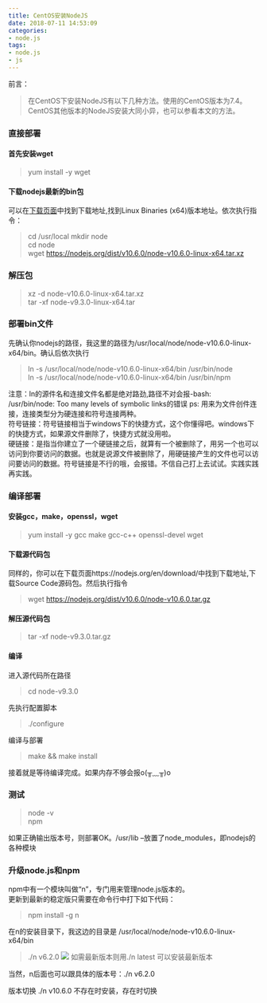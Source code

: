 ```yaml
---
title: CentOS安装NodeJS
date: 2018-07-11 14:53:09
categories:
- node.js
tags:
- node.js
- js
---
```


前言：
>在CentOS下安装NodeJS有以下几种方法。使用的CentOS版本为7.4。CentOS其他版本的NodeJS安装大同小异，也可以参看本文的方法。

### 直接部署

#### 首先安装wget
>yum install -y wget

#### 下载nodejs最新的bin包
可以在[下载页面](https://nodejs.org/en/download/)中找到下载地址,找到Linux Binaries (x64)版本地址。依次执行指令：
>cd /usr/local
mkdir node  
cd node  
wget https://nodejs.org/dist/v10.6.0/node-v10.6.0-linux-x64.tar.xz

### 解压包
>xz -d node-v10.6.0-linux-x64.tar.xz  
tar -xf node-v9.3.0-linux-x64.tar

### 部署bin文件
先确认你nodejs的路径，我这里的路径为/usr/local/node/node-v10.6.0-linux-x64/bin。确认后依次执行
>ln -s /usr/local/node/node-v10.6.0-linux-x64/bin /usr/bin/node  
ln -s /usr/local/node/node-v10.6.0-linux-x64/bin /usr/bin/npm  

注意：ln的源件名和连接文件名都是绝对路劲,路径不对会报-bash: /usr/bin/node: Too many levels of symbolic links的错误
ps:
用来为文件创件连接，连接类型分为硬连接和符号连接两种。  
符号链接：符号链接相当于windows下的快捷方式，这个你懂得吧。windows下的快捷方式，如果源文件删除了，快捷方式就没用啦。  
硬链接：是指当你建立了一个硬链接之后，就算有一个被删除了，用另一个也可以访问到你要访问的数据。也就是说源文件被删除了，用硬链接产生的文件也可以访问要访问的数据。符号链接是不行的哦，会报错。不信自己打上去试试。实践实践再实践。  

### 编译部署
#### 安装gcc，make，openssl，wget  
>yum install -y gcc make gcc-c++ openssl-devel wget  

#### 下载源代码包
同样的，你可以在下载页面https://nodejs.org/en/download/中找到下载地址,下载Source Code源码包。然后执行指令
>wget https://nodejs.org/dist/v10.6.0/node-v10.6.0.tar.gz

#### 解压源代码包
>tar -xf node-v9.3.0.tar.gz

#### 编译
进入源代码所在路径
>cd node-v9.3.0

先执行配置脚本  
>./configure

编译与部署
>make && make install  

接着就是等待编译完成。如果内存不够会报o(╥﹏╥)o

### 测试
>node -v  
npm  

如果正确输出版本号，则部署OK。/usr/lib –放置了node_modules，即nodejs的各种模块

### 升级node.js和npm
npm中有一个模块叫做“n”，专门用来管理node.js版本的。  
更新到最新的稳定版只需要在命令行中打下如下代码：
>npm install -g n  

在n的安装目录下，我这边的目录是 /usr/local/node/node-v10.6.0-linux-x64/bin

>./n v6.2.0
![](01.png)
如需最新版本则用./n latest 可以安装最新版本

当然，n后面也可以跟具体的版本号：./n v6.2.0  

版本切换
./n v10.6.0
不存在时安装，存在时切换






